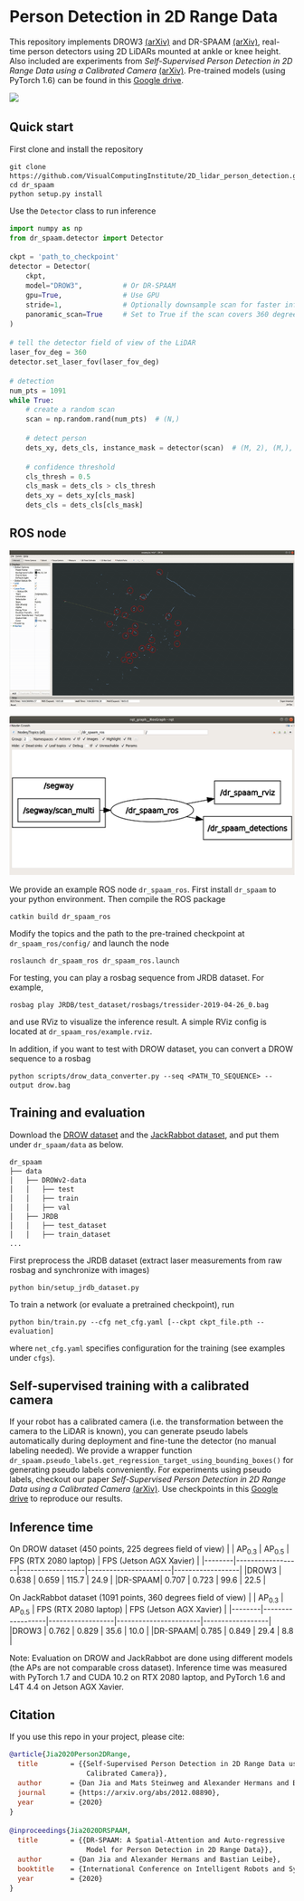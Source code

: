 # Person Detection in 2D Range Data
This repository implements DROW3 [(arXiv)](https://arxiv.org/abs/1804.02463) and DR-SPAAM [(arXiv)](https://arxiv.org/abs/2004.14079), real-time person detectors using 2D LiDARs mounted at ankle or knee height.
Also included are experiments from *Self-Supervised Person Detection in 2D Range Data using a Calibrated Camera* [(arXiv)](https://arxiv.org/abs/2012.08890).
Pre-trained models (using PyTorch 1.6) can be found in this [Google drive](https://drive.google.com/drive/folders/1Wl2nC8lJ6s9NI1xtWwmxeAUnuxDiiM4W?usp=sharing).

![](imgs/teaser_1.gif)

## Quick start

First clone and install the repository
```
git clone https://github.com/VisualComputingInstitute/2D_lidar_person_detection.git
cd dr_spaam
python setup.py install
```

Use the `Detector` class to run inference
```python
import numpy as np
from dr_spaam.detector import Detector

ckpt = 'path_to_checkpoint'
detector = Detector(
    ckpt,
    model="DROW3",          # Or DR-SPAAM
    gpu=True,               # Use GPU
    stride=1,               # Optionally downsample scan for faster inference
    panoramic_scan=True     # Set to True if the scan covers 360 degree
)

# tell the detector field of view of the LiDAR
laser_fov_deg = 360
detector.set_laser_fov(laser_fov_deg)

# detection
num_pts = 1091
while True:
    # create a random scan
    scan = np.random.rand(num_pts)  # (N,)

    # detect person
    dets_xy, dets_cls, instance_mask = detector(scan)  # (M, 2), (M,), (N,)

    # confidence threshold
    cls_thresh = 0.5
    cls_mask = dets_cls > cls_thresh
    dets_xy = dets_xy[cls_mask]
    dets_cls = dets_cls[cls_mask]
```

## ROS node

![](imgs/dr_spaam_ros_teaser.gif)

![](imgs/dr_spaam_ros_graph.png)

We provide an example ROS node `dr_spaam_ros`. 
First install `dr_spaam` to your python environment.
Then compile the ROS package 
```
catkin build dr_spaam_ros
```

Modify the topics and the path to the pre-trained checkpoint at 
`dr_spaam_ros/config/` and launch the node
```
roslaunch dr_spaam_ros dr_spaam_ros.launch
```

For testing, you can play a rosbag sequence from JRDB dataset.
For example,
```
rosbag play JRDB/test_dataset/rosbags/tressider-2019-04-26_0.bag
```
and use RViz to visualize the inference result.
A simple RViz config is located at `dr_spaam_ros/example.rviz`.

In addition, if you want to test with DROW dataset, you can convert a DROW sequence to a rosbag
```
python scripts/drow_data_converter.py --seq <PATH_TO_SEQUENCE> --output drow.bag
```

## Training and evaluation

Download the [DROW dataset](https://github.com/VisualComputingInstitute/DROW) and the [JackRabbot dataset](https://jrdb.stanford.edu/),
and put them under `dr_spaam/data` as below.
```
dr_spaam
├── data
│   ├── DROWv2-data
│   │   ├── test
│   │   ├── train
│   │   ├── val
│   ├── JRDB
│   │   ├── test_dataset
│   │   ├── train_dataset
...
``` 

First preprocess the JRDB dataset (extract laser measurements from raw rosbag and synchronize with images)
```
python bin/setup_jrdb_dataset.py
```

To train a network (or evaluate a pretrained checkpoint), run
```
python bin/train.py --cfg net_cfg.yaml [--ckpt ckpt_file.pth --evaluation]
```
where `net_cfg.yaml` specifies configuration for the training (see examples under `cfgs`).

## Self-supervised training with a calibrated camera

If your robot has a calibrated camera (i.e. the transformation between the camera to the LiDAR is known),
you can generate pseudo labels automatically during deployment and fine-tune the detector (no manual labeling needed).
We provide a wrapper function `dr_spaam.pseudo_labels.get_regression_target_using_bounding_boxes()` for generating pseudo labels conveniently.
For experiments using pseudo labels,
checkout our paper *Self-Supervised Person Detection in 2D Range Data using a Calibrated Camera* [(arXiv)](https://arxiv.org/abs/2012.08890).
Use checkpoints in this [Google drive](https://drive.google.com/drive/folders/1Wl2nC8lJ6s9NI1xtWwmxeAUnuxDiiM4W?usp=sharing) to reproduce our results.

## Inference time
On DROW dataset (450 points, 225 degrees field of view)
|        | AP<sub>0.3</sub> | AP<sub>0.5</sub> | FPS (RTX 2080 laptop) | FPS (Jetson AGX Xavier) |
|--------|------------------|------------------|-----------------------|------------------|
|DROW3   | 0.638 | 0.659 | 115.7 | 24.9 |
|DR-SPAAM| 0.707 | 0.723 | 99.6 | 22.5 |

On JackRabbot dataset (1091 points, 360 degrees field of view)
|        | AP<sub>0.3</sub> | AP<sub>0.5</sub> | FPS (RTX 2080 laptop) | FPS (Jetson AGX Xavier) |
|--------|------------------|------------------|-----------------------|------------------|
|DROW3   | 0.762 | 0.829 | 35.6 | 10.0 |
|DR-SPAAM| 0.785 | 0.849 | 29.4 | 8.8  |

Note: Evaluation on DROW and JackRabbot are done using different models (the APs are not comparable cross dataset).
Inference time was measured with PyTorch 1.7 and CUDA 10.2 on RTX 2080 laptop,
and PyTorch 1.6 and L4T 4.4 on Jetson AGX Xavier.

## Citation
If you use this repo in your project, please cite:
```BibTeX
@article{Jia2020Person2DRange,
  title        = {{Self-Supervised Person Detection in 2D Range Data using a
                   Calibrated Camera}},
  author       = {Dan Jia and Mats Steinweg and Alexander Hermans and Bastian Leibe},
  journal      = {https://arxiv.org/abs/2012.08890},
  year         = {2020}
}

@inproceedings{Jia2020DRSPAAM,
  title        = {{DR-SPAAM: A Spatial-Attention and Auto-regressive
                   Model for Person Detection in 2D Range Data}},
  author       = {Dan Jia and Alexander Hermans and Bastian Leibe},
  booktitle    = {International Conference on Intelligent Robots and Systems (IROS)},
  year         = {2020}
}
```
